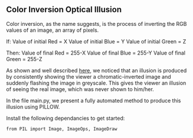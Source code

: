 ## Color Inversion Optical Illusion


Color inversion, as the name suggests, is the process of inverting the RGB values of an image, an array of pixels.

If:
Value of initial Red = X
Value of initial Blue = Y
Value of initial Green = Z

Then:
Value of final Red = 255-X
Value of final Blue = 255-Y
Value of final Green = 255-Z

As shown and well described [here](https://t3hz0r.com/post/colour-afterimage-optical-illusion-tutorial/), we noticed that an illusion is produced by consistently showing the viewer a chromatic-inverted image and suddenly flashing the image in greyscale. This gives the viewer an illusion of seeing the real image, which was never shown to him/her.

In the file main.py, we present a fully automated method to produce this illusion using PILLOW.


Install the following dependancies to get started:
```
from PIL import Image, ImageOps, ImageDraw
```

